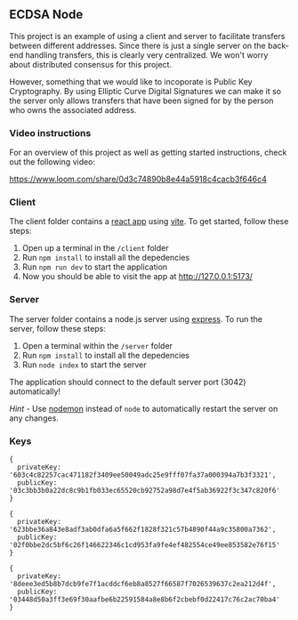 ## ECDSA Node

This project is an example of using a client and server to facilitate transfers between different addresses. Since there is just a single server on the back-end handling transfers, this is clearly very centralized. We won't worry about distributed consensus for this project.

However, something that we would like to incoporate is Public Key Cryptography. By using Elliptic Curve Digital Signatures we can make it so the server only allows transfers that have been signed for by the person who owns the associated address.

### Video instructions
For an overview of this project as well as getting started instructions, check out the following video:

https://www.loom.com/share/0d3c74890b8e44a5918c4cacb3f646c4
 
### Client

The client folder contains a [react app](https://reactjs.org/) using [vite](https://vitejs.dev/). To get started, follow these steps:

1. Open up a terminal in the `/client` folder
2. Run `npm install` to install all the depedencies
3. Run `npm run dev` to start the application 
4. Now you should be able to visit the app at http://127.0.0.1:5173/

### Server

The server folder contains a node.js server using [express](https://expressjs.com/). To run the server, follow these steps:

1. Open a terminal within the `/server` folder 
2. Run `npm install` to install all the depedencies 
3. Run `node index` to start the server 

The application should connect to the default server port (3042) automatically! 

_Hint_ - Use [nodemon](https://www.npmjs.com/package/nodemon) instead of `node` to automatically restart the server on any changes.


### Keys

```
{
  privateKey: '603c4c82257cac471182f3409ee50049adc25e9fff07fa37a000394a7b3f3321',
  publicKey: '03c3bb3b0a22dc8c9b1fb033ec65520cb92752a98d7e4f5ab36922f3c347c820f6'
}
```

```
{
  privateKey: '623bbe36a843e8adf3ab0dfa6a5f662f1828f321c57b4890f44a9c35800a7362',
  publicKey: '02f0bbe2dc5bf6c26f146622346c1cd953fa9fe4ef482554ce49ee853582e76f15'
}
```

```
{
  privateKey: '8deee3ed5b8b7dcb9fe7f1acddcf6eb8a8527f66587f7026539637c2ea212d4f',
  publicKey: '03448d50a3ff3e69f30aafbe6b22591584a8e8b6f2cbebf0d22417c76c2ac70ba4'
}
```